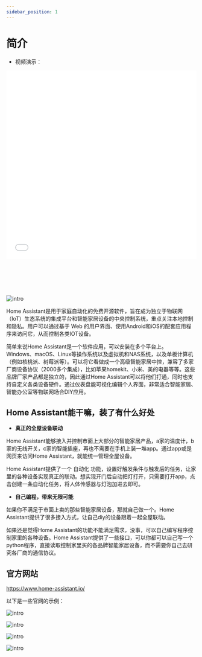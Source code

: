 ```yaml
---
sidebar_position: 1
---
```


# 简介

- 视频演示：

<iframe src="//player.bilibili.com/player.html?aid=1401200644&bvid=BV1rr421p788&cid=1452093879&p=1" high_quality="1" allowfullscreen="allowfullscreen" width="100%" height="500" scrolling="no" frameborder="0" sandbox="allow-top-navigation allow-same-origin allow-forms allow-scripts"></iframe>

<br></br>
<br></br>

![intro](./img/intro/intro0.jpg)

Home Assistant是用于家庭自动化的免费开源软件，旨在成为独立于物联网（IoT）生态系统的集成平台和智能家居设备的中央控制系统，重点关注本地控制和隐私。用户可以通过基于 Web 的用户界面、使用Android和iOS的配套应用程序来访问它，从而控制各类IOT设备。

简单来说Home Assistant是一个软件应用，可以安装在多个平台上。 Windows、macOS、Linux等操作系统以及虚拟机和NAS系统，以及单板计算机（例如核桃派、树莓派等）。可以将它看做成一个高级智能家居中控，兼容了多家厂商设备协议（2000多个集成），比如苹果homekit、小米、美的电器等等。这些品牌厂家产品都是独立的，因此通过Home Assistant可以将他们打通，同时也支持自定义各类设备硬件。通过仪表盘能可视化编辑个人界面，非常适合智能家居、智能办公室等物联网场合DIY应用。

## Home Assistant能干嘛，装了有什么好处

- **真正的全屋设备联动**

Home Assistant能够接入并控制市面上大部分的智能家居产品，a家的温度计，b家的无线开关，c家的智能插座，再也不需要在手机上装一堆app。通过app或是网页来访问Home Assistant，就能统一管理全屋设备。

Home Assistant提供了一个 自动化 功能，设置好触发条件与触发后的任务，让家里的各种设备实现真正的联动。想实现开门后自动把灯打开，只需要打开app，点击创建一条自动化任务，将人体传感器与灯泡加进去即可。

- **自己编程，带来无限可能**

如果你不满足于市面上卖的那些智能家居设备，那就自己做一个。Home Assistant提供了很多接入方式，让自己diy的设备跟着一起全屋联动。

如果还是觉得Home Assistant的功能不能满足需求，没事，可以自己编写程序控制家里的各种设备。Home Assistant提供了一些接口，可以你都可以自己写一个python程序，直接读取控制家里买的各品牌智能家居设备，而不需要你自己去研究各厂商的通信协议。

## 官方网站

https://www.home-assistant.io/

以下是一些官网的示例：

![intro](./img/intro/intro1.png)

![intro](./img/intro/intro2.png)

![intro](./img/intro/intro3.png)

![intro](./img/intro/intro4.png)